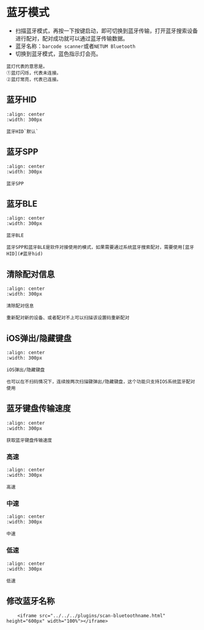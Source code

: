 # 蓝牙模式


- 扫描蓝牙模式，再按一下按键启动，即可切换到蓝牙传输，打开蓝牙搜索设备进行配对，配对成功就可以通过蓝牙传输数据。
- 蓝牙名称：`barcode scanner`或者`NETUM Bluetooth`
- 切换到蓝牙模式，蓝色指示灯会亮。


```{note}
蓝灯代表的意思是。  
①蓝灯闪烁，代表未连接。  
②蓝灯常亮，代表已连接。  
```


## 蓝牙HID

```{figure} media/AT2BPROFILE3D2.png
:align: center
:width: 300px

蓝牙HID`默认`
```

 ## 蓝牙SPP

```{figure} media/AT2BPROFILE3D4.png
:align: center
:width: 300px

蓝牙SPP
```

## 蓝牙BLE

```{figure} media/AT2BPROFILE3D8.png
:align: center
:width: 300px

蓝牙BLE
```

```{note}
蓝牙SPP和蓝牙BLE是软件对接使用的模式，如果需要通过系统蓝牙搜索配对，需要使用[蓝牙HID](#蓝牙hid)
```
## 清除配对信息

```{figure} media/2525ALL-CH.png
:align: center
:width: 300px

清除配对信息
```

```{note}
重新配对新的设备、或者配对不上可以扫描该设置码重新配对
```

## iOS弹出/隐藏键盘
```{figure} media/25250S.png
:align: center
:width: 300px

iOS弹出/隐藏键盘
```

```{note}
也可以在不扫码情况下，连续按两次扫描键弹出/隐藏键盘，这个功能只支持IOS系统蓝牙配对使用
```

## 蓝牙键盘传输速度


```{figure} media/AT2BHIDDLY.png
:align: center
:width: 300px

获取蓝牙键盘传输速度
```
### 高速

```{figure} media/AT2BHIDDLY3D2.png
:align: center
:width: 300px

高速
```

### 中速

```{figure} media/AT2BHIDDLY3D10.png
:align: center
:width: 300px

中速
```

### 低速
```{figure} media/AT2BHIDDLY3D25.png
:align: center
:width: 300px

低速
```

## 修改蓝牙名称
```{raw} html
    <iframe src="../../../plugins/scan-bluetoothname.html" height="600px" width="100%"></iframe>

```